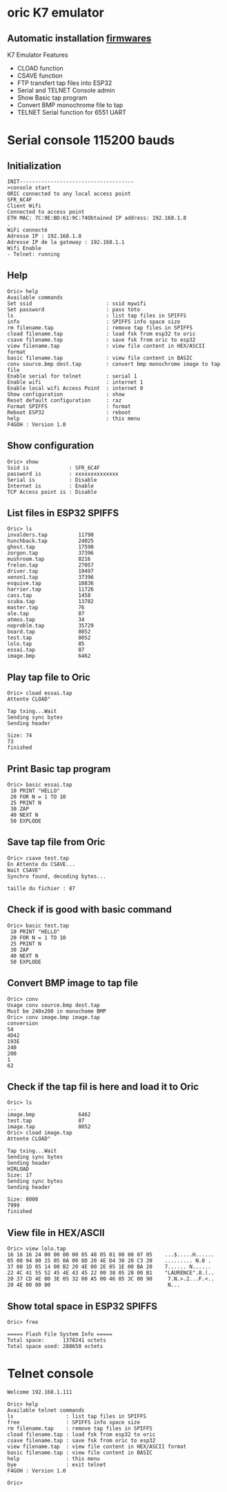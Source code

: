# oric K7 emulator

## Automatic installation [firmwares](https://f4goh.github.io/oric/index.html) 

K7 Emulator Features
- CLOAD function
- CSAVE function
- FTP transfert tap files into ESP32
- Serial and TELNET Console admin
- Show Basic tap program
- Convert BMP monochrome file to tap
- TELNET Serial function for 6551 UART

# Serial console 115200 bauds

## Initialization

```console
INIT-------------------------------------
>console start
ORIC connected to any local access point
SFR_6C4F
Client Wifi
Connected to access point
ETH MAC: 7C:9E:BD:61:9C:74Obtained IP address: 192.168.1.8
.
WiFi connecté
Adresse IP : 192.168.1.8
Adresse IP de la gateway : 192.168.1.1
Wifi Enable
- Telnet: running
```

## Help 

```console
Oric> help
Available commands
Set ssid                        : ssid mywifi
Set password                    : pass toto
ls                              : list tap files in SPIFFS
info                            : SPIFFS info space size
rm filename.tap                 : remove tap files in SPIFFS
cload filename.tap              : load fsk from esp32 to oric
csave filename.tap              : save fsk from oric to esp32
view filename.tap               : view file content in HEX/ASCII format
basic filename.tap              : view file content in BASIC
conv source.bmp dest.tap        : convert bmp monochrome image to tap file
Enable serial for telnet        : serial 1
Enable wifi                     : internet 1
Enable local wifi Access Point  : internet 0
Show configuration              : show
Reset default configuration     : raz
Format SPIFFS                   : format
Reboot ESP32                    : reboot
help                            : this menu
F4GOH : Version 1.0
```
## Show configuration

```console
Oric> show
Ssid is             : SFR_6C4F
password is         : xxxxxxxxxxxxxx
Serial is           : Disable
Internet is         : Enable
TCP Access point is : Disable
```
## List files in ESP32 SPIFFS

```console
Oric> ls
invalders.tap          11790
hunchback.tap          24025
ghost.tap              17590
zorgon.tap             37396
mushroom.tap           8216
frelon.tap             27057
driver.tap             19497
xenon1.tap             37396
esquive.tap            10836
harrier.tap            11726
cass.tap               1458
scuba.tap              13782
master.tap             76
ale.tap                87
atmos.tap              34
noproblm.tap           35729
board.tap              8052
test.tap               8052
lolo.tap               85
essai.tap              87
image.bmp              6462
```
## Play tap file to Oric

```console
Oric> cload essai.tap
Attente CLOAD"

Tap txing...Wait
Sending sync bytes
Sending header

Size: 74
73
finished
```
## Print Basic tap program

```console
Oric> basic essai.tap
 10 PRINT "HELLO"
 20 FOR N = 1 TO 10
 25 PRINT N
 30 ZAP
 40 NEXT N
 50 EXPLODE
```
## Save tap file from Oric
```console
Oric> csave test.tap
En Attente du CSAVE...
Wait CSAVE"
Synchro found, decoding bytes...

taille du fichier : 87
```
## Check if is good with basic command
```console
Oric> basic test.tap
 10 PRINT "HELLO"
 20 FOR N = 1 TO 10
 25 PRINT N
 30 ZAP
 40 NEXT N
 50 EXPLODE
```
## Convert BMP image to tap file
```console
Oric> conv
Usage conv source.bmp dest.tap
Must be 240x200 in monochome BMP
Oric> conv image.bmp image.tap
conversion
54
4D42
193E
240
200
1
62
```
## Check if the tap fil is here and load it to Oric
```console
Oric> ls
...
image.bmp              6462
test.tap               87
image.tap              8052
Oric> cload image.tap
Attente CLOAD"

Tap txing...Wait
Sending sync bytes
Sending header
HIRLOAD
Size: 17
Sending sync bytes
Sending header

Size: 8000
7999
finished
```
## View file in HEX/ASCII
```console
Oric> view lolo.tap
16 16 16 24 00 00 00 00 05 48 05 01 00 00 07 05    ...$.....H......
05 00 94 00 15 05 0A 00 8D 20 4E D4 30 20 C3 20    ......... N.0 .
37 00 1D 05 14 00 B2 20 4E 00 2E 05 1E 00 BA 20    7...... N......
22 4C 41 55 52 45 4E 43 45 22 00 38 05 28 00 B1    "LAURENCE".8.(..
20 37 CD 4E 00 3E 05 32 00 A5 00 46 05 3C 00 90     7.N.>.2...F.<..
20 4E 00 00 00                                      N...
```
## Show total space in ESP32 SPIFFS
```console
Oric> free

===== Flash File System Info =====
Total space:      1378241 octets
Total space used: 288650 octets
```
# Telnet console
```console
Welcome 192.168.1.111

Oric> help
Available telnet commands
ls                 : list tap files in SPIFFS
free               : SPIFFS info space size
rm filename.tap    : remove tap files in SPIFFS
cload filename.tap : load fsk from esp32 to oric
csave filename.tap : save fsk from oric to esp32
view filename.tap  : view file content in HEX/ASCII format
basic filename.tap : view file content in BASIC
help               : this menu
bye                : exit telnet
F4GOH : Version 1.0

Oric>
```
